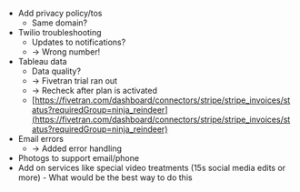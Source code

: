 - Add privacy policy/tos
   - Same domain?
- Twilio troubleshooting
   - Updates to notifications?
   - \-> Wrong number!
- Tableau data
   - Data quality?
   - \-> Fivetran trial ran out
   - \-> Recheck after plan is activated
   - [https://fivetran.com/dashboard/connectors/stripe/stripe_invoices/status?requiredGroup=ninja_reindeer](https://fivetran.com/dashboard/connectors/stripe/stripe_invoices/status?requiredGroup=ninja_reindeer)
- Email errors
   - \-> Added error handling
- Photogs to support email/phone
- Add on services like special video treatments (15s social media edits or more) - What would be the best way to do this

